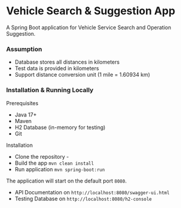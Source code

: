 # Vehicle Search & Suggestion App
A Spring Boot application for Vehicle Service Search and Operation Suggestion.

### Assumption
- Database stores all distances in kilometers
- Test data is provided in kilometers
- Support distance conversion unit (1 mile = 1.60934 km)

### Installation & Running Locally
Prerequisites
- Java 17+
- Maven
- H2 Database (in-memory for testing)
- Git

Installation 
- Clone the repository -
- Build the app `mvn clean install`
- Run application `mvn spring-boot:run`

The application will start on the default port `8080`.

- API Documentation on `http://localhost:8080/swagger-ui.html`
- Testing Database on `http://localhost:8080/h2-console`

